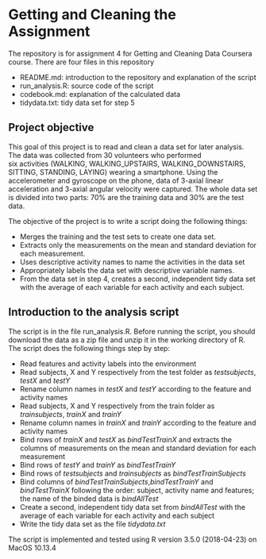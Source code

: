 # Getting and Cleaning the Assignment

The repository is for assignment 4 for Getting and Cleaning Data Coursera course. There are four files in this repository

* README.md:            introduction to the repository and explanation of the script
* run_analysis.R:          source code of the script
* codebook.md:           explanation of the calculated data
* tidydata.txt:          tidy data set for step 5

## Project objective

This goal of this project is to read and clean a data set for later analysis. The data was collected from 30 volunteers who performed   
six activities (WALKING, WALKING_UPSTAIRS, WALKING_DOWNSTAIRS, SITTING, STANDING, LAYING) wearing a smartphone. 
Using the accelerometer and gyroscope on the phone, data of 3-axial linear acceleration and 3-axial angular velocity were captured. The whole data set is divided into two parts: 70% are the training data and 30% are the test data.  

The objective of the project is to write a script doing the following things:

* Merges the training and the test sets to create one data set.
* Extracts only the measurements on the mean and standard deviation for each measurement.
* Uses descriptive activity names to name the activities in the data set
* Appropriately labels the data set with descriptive variable names.
* From the data set in step 4, creates a second, independent tidy data set with the average of each variable for each activity and each subject.


## Introduction to the analysis script

The script is in the file run_analysis.R. Before running the script, you should download the data as a zip file and unzip it in the working directory of R. The script does the following things step by step:

* Read features and activity labels into the environment
* Read subjects, X and Y respectively from the test folder as *testsubjects*, *testX* and *testY*
* Rename column names in *testX* and *testY* according to the feature and activity names
* Read subjects, X and Y respectively from the train folder as *trainsubjects*, *trainX* and *trainY*
* Rename column names in *trainX* and *trainY* according to the feature and activity names
* Bind rows of *trainX* and *testX* as *bindTestTrainX* and extracts the columns of measurements on the mean and standard deviation for each measurement
* Bind rows of *testY* and *trainY* as *bindTestTrainY*
* Bind rows of *testsubjects* and *trainsubjects* as *bindTestTrainSubjects*
* Bind columns of *bindTestTrainSubjects*,*bindTestTrainY* and *bindTestTrainX* following the order: subject, activity name and features; the name of the binded data is *bindAllTest*
* Create a second, independent tidy data set from *bindAllTest* with the average of each variable for each activity and each subject
* Write the tidy data set as the file *tidydata.txt*

The script is implemented and tested using R version 3.5.0 (2018-04-23) on MacOS 10.13.4


